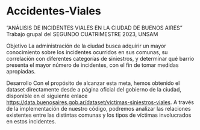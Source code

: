 ﻿# Accidentes-Viales

 “ANÁLISIS DE INCIDENTES VIALES EN LA CIUDAD DE BUENOS AIRES”
 Trabajo grupal del SEGUNDO CUATRIMESTRE 2023, UNSAM
 
Objetivo
La administración de la ciudad busca adquirir un mayor conocimiento sobre los incidentes ocurridos en sus comunas, su correlación con diferentes categorías de siniestros, y determinar qué barrio presenta el mayor número de incidentes, con el fin de tomar medidas apropiadas.

Desarrollo
Con el propósito de alcanzar esta meta, hemos obtenido el dataset directamente desde a página oficial del gobierno de la ciudad, disponible en el siguiente enlace
https://data.buenosaires.gob.ar/dataset/victimas-siniestros-viales.
A través de la implementación de nuestro código, podremos analizar las relaciones existentes entre las distintas comunas y los tipos de víctimas involucrados en estos incidentes.
